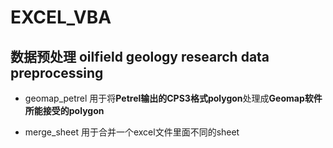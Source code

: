 # EXCEL_VBA
## 数据预处理 oilfield geology research data preprocessing

- geomap_petrel 用于将**Petrel输出的CPS3格式polygon**处理成**Geomap软件所能接受的polygon**


- merge_sheet 用于合并一个excel文件里面不同的sheet
